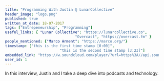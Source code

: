 ```yaml
---
title: "Programming With Justin @ LunarCollective"
header_image: "logo.png" 
published: true
written_at_date: 18-07-2017
tags: ["Entrepeneurship", "Programming"]
useful_links: { "Lunar Collective": "https://lunarcollective.co",
								"Overcast", "https://overcast.fm" }
people_mentioned: {"Marco Arment": "https://marco.org/"}
timestamp: ["this is the first time stamp [0:00]",
						 "this is the second time stamp [3:23]"]
embedded_link: "https://w.soundcloud.com/player/?url=https%3A//api.soundcloud.com/tracks/332969831"
user_id: 1
---
```



In this interview, Justin and I take a deep dive into podcasts and technology.
